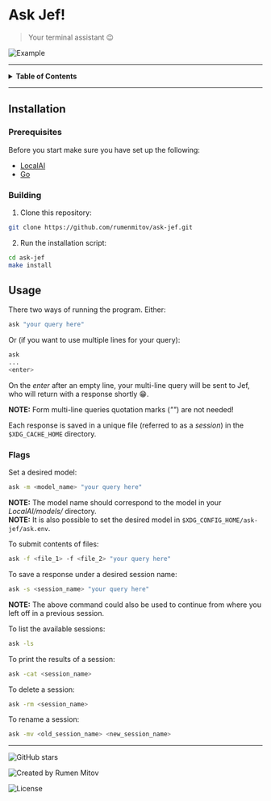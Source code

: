 # Ask Jef!
> Your terminal assistant 😉  
  
![Example](https://github.com/rumenmitov/ask-jef/assets/108842741/606a45b6-557e-4259-8792-53e95cdecb74)
***
<details>
    <summary><b>Table of Contents</b></summary>

## Table of Contents
1. [Installation](#installation)  
1.1 [Prerequisites](#prerequisites)  
1.2 [Building](#building)  
2. [Usage](#usage)  
2.1 [Flags](#flags)

</details>

***
## Installation
### Prerequisites
Before you start make sure you have set up the following:  
- [LocalAI](https://localai.io/)
- [Go](https://go.dev)
### Building
1. Clone this repository:
```sh
git clone https://github.com/rumenmitov/ask-jef.git
```
2. Run the installation script:
```sh
cd ask-jef
make install
```
## Usage
There two ways of running the program. Either:  
```sh
ask "your query here"
```
Or (if you want to use multiple lines for your query):  
```sh
ask
...
<enter>
```
On the _enter_ after an empty line, your multi-line query will be sent to Jef, who will
return with a response shortly 😁.    

**NOTE:** Form multi-line queries quotation marks (_""_) are not needed!   
   
Each response is saved in a unique file (referred to as a _session_) in the `$XDG_CACHE_HOME` directory.  
### Flags
Set a desired model:  
```sh
ask -m <model_name> "your query here"
```
**NOTE:** The model name should correspond to the model in your _LocalAI/models/_ directory.  
**NOTE:** It is also possible to set the desired model in `$XDG_CONFIG_HOME/ask-jef/ask.env`.  
  
To submit contents of files:  
```sh
ask -f <file_1> -f <file_2> "your query here"
```
  
To save a response under a desired session name:
```sh
ask -s <session_name> "your query here"
```
**NOTE:** The above command could also be used to continue from where you left off in a previous session.  
  
To list the available sessions:  
```sh
ask -ls
```
   
To print the results of a session:
```sh
ask -cat <session_name>
```
    
To delete a session:
```sh
ask -rm <session_name>
```
     
To rename a session:
```sh
ask -mv <old_session_name> <new_session_name>
```
  
***
![GitHub stars](https://img.shields.io/github/stars/rumenmitov/ask-jef?style=social)  
  
![Created by Rumen Mitov](https://img.shields.io/badge/Created_by-Rumen_Mitov-blue?style=flat)  

![License](https://img.shields.io/github/license/rumenmitov/ask-jef)


  
